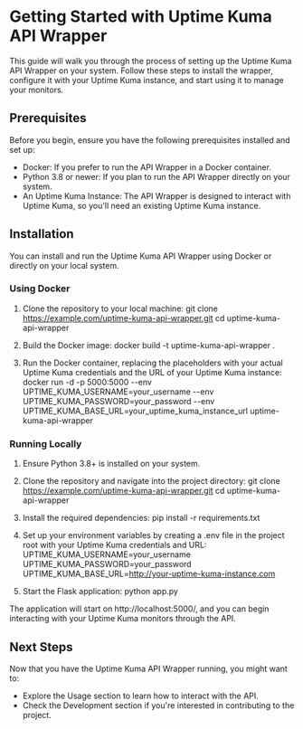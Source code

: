 # Getting Started with Uptime Kuma API Wrapper

This guide will walk you through the process of setting up the Uptime Kuma API Wrapper on your system. Follow these steps to install the wrapper, configure it with your Uptime Kuma instance, and start using it to manage your monitors.

## Prerequisites

Before you begin, ensure you have the following prerequisites installed and set up:

- Docker: If you prefer to run the API Wrapper in a Docker container.
- Python 3.8 or newer: If you plan to run the API Wrapper directly on your system.
- An Uptime Kuma Instance: The API Wrapper is designed to interact with Uptime Kuma, so you'll need an existing Uptime Kuma instance.

## Installation

You can install and run the Uptime Kuma API Wrapper using Docker or directly on your local system.

### Using Docker

1. Clone the repository to your local machine:
   git clone https://example.com/uptime-kuma-api-wrapper.git
   cd uptime-kuma-api-wrapper

2. Build the Docker image:
   docker build -t uptime-kuma-api-wrapper .

3. Run the Docker container, replacing the placeholders with your actual Uptime Kuma credentials and the URL of your Uptime Kuma instance:
   docker run -d -p 5000:5000 --env UPTIME_KUMA_USERNAME=your_username --env UPTIME_KUMA_PASSWORD=your_password --env UPTIME_KUMA_BASE_URL=your_uptime_kuma_instance_url uptime-kuma-api-wrapper

### Running Locally

1. Ensure Python 3.8+ is installed on your system.

2. Clone the repository and navigate into the project directory:
   git clone https://example.com/uptime-kuma-api-wrapper.git
   cd uptime-kuma-api-wrapper

3. Install the required dependencies:
   pip install -r requirements.txt

4. Set up your environment variables by creating a .env file in the project root with your Uptime Kuma credentials and URL:
   UPTIME_KUMA_USERNAME=your_username
   UPTIME_KUMA_PASSWORD=your_password
   UPTIME_KUMA_BASE_URL=http://your-uptime-kuma-instance.com

5. Start the Flask application:
   python app.py

The application will start on http://localhost:5000/, and you can begin interacting with your Uptime Kuma monitors through the API.

## Next Steps

Now that you have the Uptime Kuma API Wrapper running, you might want to:

- Explore the Usage section to learn how to interact with the API.
- Check the Development section if you're interested in contributing to the project.
